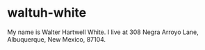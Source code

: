 # waltuh-white
My name is Walter Hartwell White. I live at 308 Negra Arroyo Lane, Albuquerque, New Mexico, 87104.
